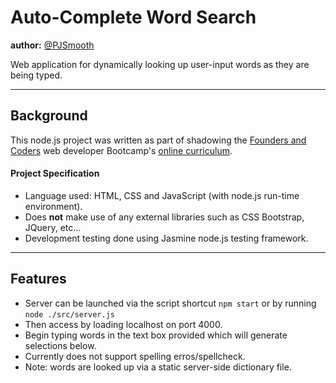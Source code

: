 # **Auto-Complete Word Search**

**author:** [@PJSmooth](https://github.com/artysidorenko)

Web application for dynamically looking up user-input words as they are being typed.

---

## **Background**

This node.js project was written as part of shadowing the [Founders and Coders](https://github.com/foundersandcoders) web developer Bootcamp's [online curriculum](https://github.com/foundersandcoders/master-reference/tree/master/coursebook).

#### Project Specification

- Language used: HTML, CSS and JavaScript (with node.js run-time environment).
- Does **not** make use of any external libraries such as CSS Bootstrap, JQuery, etc...
- Development testing done using Jasmine node.js testing framework.

---

## **Features**

- Server can be launched via the script shortcut `npm start` or by running `node ./src/server.js`
- Then access by loading localhost on port 4000.
- Begin typing words in the text box provided which will generate selections below.
- Currently does not support spelling erros/spellcheck.
- Note: words are looked up via a static server-side dictionary file.
